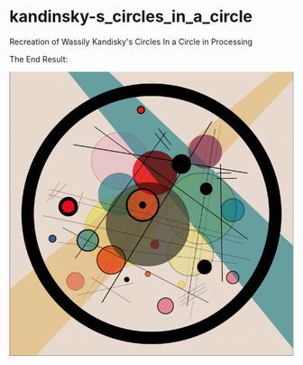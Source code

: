 # kandinsky-s_circles_in_a_circle
Recreation of Wassily Kandisky's Circles In a Circle in Processing

The End Result:

![](Capture.png)
